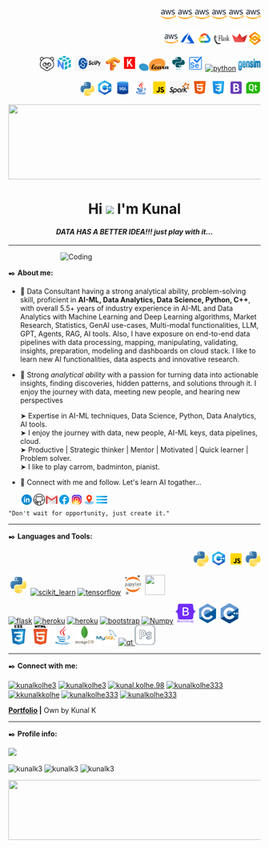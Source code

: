 <p align="right"> 
  <a href="" target="_blank"> <img src="./images/ico_aws.png" alt="python" width="30" height="30"/></a>
  <a href="" target="_blank"> <img src="./images/ico_aws.png" alt="python" width="30" height="30"/></a>
  <a href="" target="_blank"> <img src="./images/ico_aws.png" alt="python" width="30" height="30"/></a>
  <a href="" target="_blank"> <img src="./images/ico_aws.png" alt="python" width="30" height="30"/></a>
  <a href="" target="_blank"> <img src="./images/ico_aws.png" alt="python" width="30" height="30"/></a>
  <a href="" target="_blank"> <img src="./images/ico_aws.png" alt="python" width="30" height="30"/></a>
</p>
<p align="right"> 
  <a href="" target="_blank"> <img src="./images/ico_aws.png" alt="python" width="28" height="30"/></a>
  <a href="" target="_blank"> <img src="./images/ico_azure.png" alt="python" width="30" height="30"/></a>
  <a href="" target="_blank"> <img src="./images/ico_gcp.png" alt="python" width="30" height="30"/></a>
  <a href="" target="_blank"> <img src="./images/ico_flask.png" alt="python" width="32" height="27"/></a>
  <a href="" target="_blank"> <img src="./images/ico_streamlit.png" alt="python" width="30" height="32"/></a>
  <a href="" target="_blank"> <img src="./images/ico_gradio.png" alt="python" width="23" height="30"/></a>
</p>
<p align="right"> 
  <a href="" target="_blank"> <img src="./images/ico_pandas.png" alt="python" width="28" height="28"/></a>
  <a href="" target="_blank"> <img src="./images/ico_numpy.png" alt="python" width="33" height="33"/></a>
  <a href="" target="_blank"> <img src="./images/ico_scipy.png" alt="python" width="60" height="30"/></a>
  <a href="" target="_blank"> <img src="./images/ico_tensorflow.png" alt="python" width="28" height="28"/></a>
  <a href="" target="_blank"> <img src="./images/ico_keras.png" alt="python" width="30" height="32"/></a>
  <a href="" target="_blank"> <img src="./images/ico_scikitlearn.png" alt="python" width="60" height="25"/></a>
  <a href="" target="_blank"> <img src="./images/ico_nltk.png" alt="python" width="30" height="30"/></a>
  <a href="" target="_blank"> <img src="./images/ico_selenium.png" alt="python" width="30" height="30"/></a>
  <a href="" target="_blank"> <img src="./images/ico_pytorch.png" alt="python" width="30" height="30"/></a> 
  <a href="" target="_blank"> <img src="./images/ico_gensim.png" alt="python" width="45" height="25"/></a>
</p>
<p align="right"> 
  <a href="" target="_blank"> <img src="./images/ico_python.png" alt="python" width="28" height="28"/></a>
  <a href="" target="_blank"> <img src="./images/ico_cpp.png" alt="python" width="33" height="33"/></a>
  <a href="" target="_blank"> <img src="./images/ico_sql.png" alt="python" width="33" height="32"/></a>
  <a href="" target="_blank"> <img src="./images/ico_java.png" alt="python" width="32" height="32"/></a>
  <a href="" target="_blank"> <img src="./images/ico_js.png" alt="python" width="33" height="33"/></a>
  <a href="" target="_blank"> <img src="./images/ico_spark.png" alt="python" width="40" height="30"/></a>
  <a href="" target="_blank"> <img src="./images/ico_html.png" alt="python" width="33" height="33"/></a>
  <a href="" target="_blank"> <img src="./images/ico_css.png" alt="python" width="33" height="33"/></a>
  <a href="" target="_blank"> <img src="./images/ico_bootstrap.png" alt="python" width="30" height="33"/></a>
  <a href="" target="_blank"> <img src="./images/ico_qt.png" alt="python" width="30" height="33"/></a>
</p>


<div align="center">
<img src="https://user-images.githubusercontent.com/41562231/147804883-98405cbc-c472-46fb-948e-32030725458b.png" height="150" width="1000">
<h1 align="center">Hi <img src="https://raw.githubusercontent.com/MartinHeinz/MartinHeinz/master/wave.gif" height="40px",width="40px"> I'm Kunal</h1><h4><i>DATA HAS A BETTER IDEA!!! just play with it...</i></h4>
</div>

---

<img align="right" alt="Coding" width="400" src="https://miro.medium.com/max/680/1*IRGHmiGsa16stedQvIaZfw.gif"><br>

✒️ __About me:__
- 📌 Data Consultant having a strong analytical ability, problem-solving skill, proficient in __AI-ML, Data Analytics, Data Science, Python, C++__, with overall 5.5+ years of industry experience in AI-ML and Data Analytics with Machine Learning and Deep Learning algorithms, Market Research, Statistics, GenAI use-cases, Multi-modal functionalities, LLM, GPT, Agents, RAG, AI tools. Also, I have exposure on end-to-end data pipelines with data processing, mapping, manipulating, validating, insights, preparation, modeling and dashboards on cloud stack. I like to learn new AI functionalities, data aspects and innovative research.

- 📌 Strong *analytical ability* with a passion for turning data into actionable insights, finding discoveries, hidden patterns, and solutions through it. I enjoy the journey with data, meeting new people, and hearing new perspectives

  ➤ Expertise in AI-ML techniques, Data Science, Python, Data Analytics, AI tools.<br>
  ➤ I enjoy the journey with data, new people, AI-ML keys, data pipelines, cloud.<br>
  ➤ Productive | Strategic thinker | Mentor | Motivated | Quick learner | Problem solver.<br>
  ➤ I like to play carrom, badminton, pianist.

- 📌 Connect with me and follow. Let's learn AI togather...

  <a href="https://www.linkedin.com/in/kunalkolhe3/"><img align="left" src="https://raw.githubusercontent.com/kunalk3/kunalk3/main/images/icons8-linkedin.gif" alt="kunalkolhe3" width="25px"/></a>
  <a href="https://github.com/kunalk3/"><img align="left" src="https://raw.githubusercontent.com/kunalk3/kunalk3/main/images/icons8-github.gif" alt="kunalkolhe3" width="25px"/></a>
  <a href="https://mail.google.com/mail/?view=cm&fs=1&tf=1&to=kunalkoleh333@gmail.com" target="_blank"><img align="left" src="https://raw.githubusercontent.com/kunalk3/kunalk3/main/images/icons8-gmail.gif" alt="kunalkolhe3" width="25px"/></a>
  <a href="https://www.facebook.com/kunal.kolhe98/"><img align="left" src="https://raw.githubusercontent.com/kunalk3/kunalk3/main/images/icons8-facebook.gif" alt="kunalkolhe3" width="25px"/></a>
  <a href="https://www.instagram.com/kkunalkkolhe/"><img align="left" src="https://raw.githubusercontent.com/kunalk3/kunalk3/main/images/icons8-instagram.gif" alt="kunalkolhe3" width="25px"/></a>
  <a href="https://www.google.com/maps/place/Pune,+Maharashtra/"><img align="left" src="https://raw.githubusercontent.com/kunalk3/kunalk3/main/images/icons8-location.gif" alt="kunalkolhe3" width="25px"/></a>
  <a href="https://kunalk3.github.io/Portfolio-Website-Kunalk3/"><img align="left" src="https://raw.githubusercontent.com/kunalk3/kunalk3/main/images/icons8-menu.gif" alt="kunalkolhe3" width="25px"/></a>
  <br>


```
"Don't wait for opportunity, just create it."
```

---

✒️ __Languages and Tools:__
<p align="right"> 
  <a href="" target="_blank"> <img src="./images/ico_python.png" alt="python" width="30" height="30"/></a>
  <a href="" target="_blank"> <img src="./images/ico_cpp.png" alt="python" width="32" height="32"/></a>
  <a href="" target="_blank"> <img src="./images/ico_js.png" alt="python" width="30" height="30"/></a>
  <a href="" target="_blank"> <img src="./images/ico_python.png" alt="python" width="30" height="30"/></a>
</p>
  
<p>
  <a href="https://www.python.org" target="_blank"> <img src="https://raw.githubusercontent.com/devicons/devicon/master/icons/python/python-original.svg" alt="python" width="40" height="40"/></a>
  <a href="https://scikit-learn.org/" target="_blank"> <img src="https://upload.wikimedia.org/wikipedia/commons/0/05/Scikit_learn_logo_small.svg" alt="scikit_learn" width="40" height="40"/></a> 
  <a href="https://www.tensorflow.org" target="_blank"> <img src="https://www.vectorlogo.zone/logos/tensorflow/tensorflow-icon.svg" alt="tensorflow" width="40" height="40"/></a>
  <img src="https://raw.githubusercontent.com/github/explore/80688e429a7d4ef2fca1e82350fe8e3517d3494d/topics/jupyter-notebook/jupyter-notebook.png" width="40" height="40"/>
  <img src="https://user-images.githubusercontent.com/44708711/100903610-1db10a00-34ec-11eb-91e1-52481053a3b9.png" width="40" height="40"/>
  <p>
  <a href="https://flask.palletsprojects.com/" target="_blank"> <img src="https://www.vectorlogo.zone/logos/pocoo_flask/pocoo_flask-official.svg" alt="flask" width="40" height="40"/></a>
  <a href="https://aws.amazon.com/" target="_blank"> <img src="https://www.vectorlogo.zone/logos/amazon_aws/amazon_aws-icon.svg" alt="heroku" width="40" height="40"/></a>
  <a href="https://heroku.com" target="_blank"> <img src="https://www.vectorlogo.zone/logos/heroku/heroku-icon.svg" alt="heroku" width="40" height="40"/></a>
  <a href="https://pandas.pydata.org/docs/" target="_blank"> <img src="https://www.vectorlogo.zone/logos/usepanda/usepanda-icon.svg" alt="bootstrap" width="40" height="40"/></a>
  <a href="https://numpy.org/" target="_blank"> <img src="https://www.vectorlogo.zone/logos/numpy/numpy-icon.svg" alt="Numpy" width="40" height="40"/></a>
  <a href="https://getbootstrap.com" target="_blank"> <img src="https://raw.githubusercontent.com/devicons/devicon/master/icons/bootstrap/bootstrap-plain-wordmark.svg" alt="bootstrap" width="40" height="40"/></a>
  <a href="https://www.cprogramming.com/" target="_blank"> <img src="https://raw.githubusercontent.com/devicons/devicon/master/icons/c/c-original.svg" alt="c" width="40" height="40"/></a>
  <a href="https://www.w3schools.com/cpp/" target="_blank"> <img src="https://raw.githubusercontent.com/devicons/devicon/master/icons/cplusplus/cplusplus-original.svg" alt="cplusplus" width="40" height="40"/></a> 
  <a href="https://www.w3schools.com/css/" target="_blank"> <img src="https://raw.githubusercontent.com/devicons/devicon/master/icons/css3/css3-original-wordmark.svg" alt="css3" width="40" height="40"/></a>
  <a href="https://www.w3.org/html/" target="_blank"> <img src="https://raw.githubusercontent.com/devicons/devicon/master/icons/html5/html5-original-wordmark.svg" alt="html5" width="40" height="40"/></a> 
  <a href="https://www.java.com" target="_blank"> <img src="https://raw.githubusercontent.com/devicons/devicon/master/icons/java/java-original.svg" alt="java" width="40" height="40"/></a>
  <a href="https://www.mongodb.com/" target="_blank"> <img src="https://raw.githubusercontent.com/devicons/devicon/master/icons/mongodb/mongodb-original-wordmark.svg" alt="mongodb" width="40" height="40"/></a>
  <a href="https://www.mysql.com/" target="_blank"> <img src="https://raw.githubusercontent.com/devicons/devicon/master/icons/mysql/mysql-original-wordmark.svg" alt="mysql" width="40" height="40"/></a>
  <a href="https://www.qt.io/" target="_blank"> <img src="https://upload.wikimedia.org/wikipedia/commons/0/0b/Qt_logo_2016.svg" alt="qt" width="40" height="40"/>
  <a href="https://www.photoshop.com/en" target="_blank"> <img src="https://raw.githubusercontent.com/devicons/devicon/master/icons/photoshop/photoshop-line.svg" alt="photoshop" width="40" height="40"/></a> 
</p>

---

✒️ __Connect with me:__
<p align="left">
  <a href="https://linkedin.com/in/kunalkolhe3" target="blank"><img align="center" src="https://cdn.jsdelivr.net/npm/simple-icons@3.0.1/icons/linkedin.svg" alt="kunalkolhe3" height="30" width="40"/></a>
  <a href="https://github.com/kunalk3/" target="blank"><img align="center" src="https://cdn.jsdelivr.net/npm/simple-icons@3.0.1/icons/github.svg" alt="kunalkolhe3" height="30" width="40"/></a>
  <a href="https://fb.com/kunal.kolhe.98" target="blank"><img align="center" src="https://cdn.jsdelivr.net/npm/simple-icons@3.0.1/icons/facebook.svg" alt="kunal.kolhe.98" height="30" width="40"/></a>
  <a href="mailto:kunalkolhe333@gmail.com" target="blank"><img align="center" src="https://cdn.jsdelivr.net/npm/simple-icons@3.0.1/icons/gmail.svg" alt="kunalkolhe333" height="30" width="40"/></a>
  <a href="https://instagram.com/kkunalkkolhe" target="blank"><img align="center" src="https://cdn.jsdelivr.net/npm/simple-icons@3.0.1/icons/instagram.svg" alt="kkunalkkolhe" height="30" width="40"/></a>
  <a href="https://www.hackerrank.com/kunalkolhe333" target="blank"><img align="center" src="https://cdn.jsdelivr.net/npm/simple-icons@3.0.1/icons/hackerrank.svg" alt="kunalkolhe333" height="30" width="40"/></a>
      <a href="https://kunalk3.github.io/Portfolio-Website-Kunalk3/" target="blank"><img align="center" src="https://cdn.jsdelivr.net/npm/simple-icons@3.0.1/icons/googlecloud.svg" alt="kunalkolhe333" height="30" width="40"/></a>
  
  <b>[Portfolio](https://kunalk3.github.io/Portfolio-Website-Kunalk3/) |</b> Own by Kunal K
</p>

---

✒️ __Profile info:__

![](https://komarev.com/ghpvc/?username=kunalk3&color=green&label=Profile+Views)
<p> <img align="centre" width="250" src="https://github-readme-stats.vercel.app/api/top-langs?username=kunalk3&show_icons=true&theme=dark&locale=en&layout=compact" alt="kunalk3" />
<img align="centre" width="280" src="https://github-readme-stats.vercel.app/api?username=kunalk3&show_icons=true&theme=dark&locale=en" alt="kunalk3" />
<img align="centre" width="280" src="https://github-readme-streak-stats.herokuapp.com/?user=kunalk3&theme=dark" alt="kunalk3" />


<div align="left">
<img src="https://user-images.githubusercontent.com/41562231/141720940-53eb9b25-777d-4057-9c2d-8e22d2677c7c.png" height="120" width="1000">
</div>
